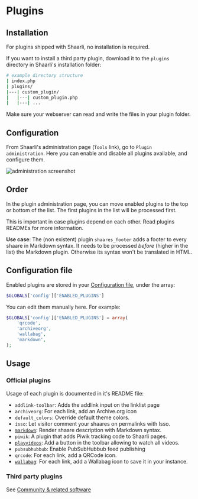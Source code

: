 # Plugins


## Installation

For plugins shipped with Shaarli, no installation is required.

If you want to install a third party plugin, download it to the `plugins` directory in Shaarli's installation folder:

```bash
# example directory structure
| index.php
| plugins/
|---| custom_plugin/
|   |---| custom_plugin.php
|   |---| ...

```

Make sure your webserver can read and write the files in your plugin folder.


## Configuration

From Shaarli's administration page (`Tools` link), go to `Plugin administration`. Here you can enable and disable all plugins available, and configure them.

![administration screenshot](https://camo.githubusercontent.com/5da68e191969007492ca0fbeb25f3b2357b748cc/687474703a2f2f692e696d6775722e636f6d2f766837544643712e706e67)


## Order

In the plugin administration page, you can move enabled plugins to the top or bottom of the list. The first plugins in the list will be processed first.

This is important in case plugins depend on each other. Read plugins READMEs for more information.

**Use case**: The (non existent) plugin `shaares_footer` adds a footer to every shaare in Markdown syntax. It needs to be processed *before* (higher in the list) the Markdown plugin. Otherwise its syntax won't be translated in HTML.


## Configuration file

Enabled plugins are stored in your [Configuration file](Shaarli-configuration), under the array:

```php
$GLOBALS['config']['ENABLED_PLUGINS']
```

You can edit them manually here. For example:

```php
$GLOBALS['config']['ENABLED_PLUGINS'] = array(
    'qrcode',
    'archiveorg',
    'wallabag',
    'markdown',
);
```


## Usage

### Official plugins

Usage of each plugin is documented in it's README file:

 * `addlink-toolbar`: Adds the addlink input on the linklist page
 * `archiveorg`: For each link, add an Archive.org icon
 * `default_colors`: Override default theme colors.
 * `isso`: Let visitor comment your shaares on permalinks with Isso.
 * [`markdown`](https://github.com/shaarli/Shaarli/blob/master/plugins/markdown/README.md): Render shaare description with Markdown syntax.
 * `piwik`: A plugin that adds Piwik tracking code to Shaarli pages.
 * [`playvideos`](https://github.com/shaarli/Shaarli/blob/master/plugins/playvideos/README.md): Add a button in the toolbar allowing to watch all videos.
 * `pubsubhubbub`: Enable PubSubHubbub feed publishing
 * `qrcode`: For each link, add a QRCode icon.
 * [`wallabag`](https://github.com/shaarli/Shaarli/blob/master/plugins/wallabag/README.md):  For each link, add a Wallabag icon to save it in your instance.


### Third party plugins

See [Community & related software](https://shaarli.readthedocs.io/en/master/Community-&-Related-software/)
